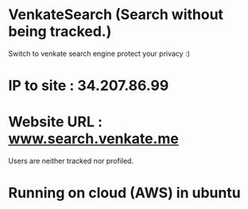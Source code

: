 # VenkateSearch (Search without being tracked.)



Switch to venkate search engine protect your privacy :)

# IP to site : 34.207.86.99
# Website URL : www.search.venkate.me

 Users are neither tracked nor profiled.

# Running on cloud (AWS) in ubuntu 


